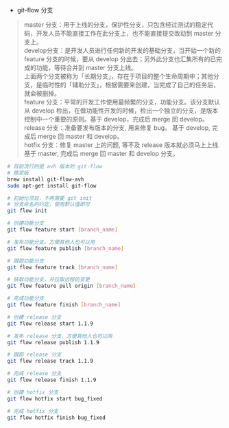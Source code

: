 
- git-flow 分支
> master 分支：用于上线的分支，保护性分支，只包含经过测试的稳定代码，开发人员不能直接工作在此分支上，也不能直接提交改动到 master 分支上。  
> develop分支：是开发人员进行任何新的开发的基础分支，当开始一个新的 feature 分支的时候，要从 develop 分出去；另外此分支也汇集所有的已完成的功能，等待合并到 master 分支上线。  
> 上面两个分支被称为「长期分支」，存在于项目的整个生命周期中；其他分支，是临时性的「辅助分支」，根据需要来创建，当完成了自己的任务后，就会被删掉。  
> feature 分支：平常的开发工作使用最频繁的分支，功能分支。该分支默认从 develop 检出，在做功能性开发的时候，检出一个独立的分支，是版本控制中一个重要的原则。基于 develop，完成后 merge 回 develop。
> release 分支：准备要发布版本的分支, 用来修复 bug。 基于 develop, 完成后 merge 回 master 和 develop。  
> hotfix 分支：修复 master 上的问题, 等不及 release 版本就必须马上上线. 基于 master, 完成后 merge 回 master 和 develop 分支。  

```bash
# 目前流行的是 avh 版本的 git-flow
# 稳定版
brew install git-flow-avh
sudo apt-get install git-flow

# 初始化项目，不再需要 git init
# 分支命名的约定，使用默认值即可
git flow init

# 创建功能分支
git flow feature start [branch_name]

# 发布功能分支，方便其他人也可以用
git flow feature publish [branch_name]

# 跟踪功能分支
git flow feature track [branch_name]

# 获取功能分支，并拉取远程的变更
git flow feature pull origin [branch_name]

# 完成功能分支
git flow feature finish [branch_name]

# 创建 release 分支
git flow release start 1.1.9

# 发布 release 分支，方便其他人也可以用
git flow release publish 1.1.9

# 跟踪 release 分支
git flow release track 1.1.9

# 完成 release 分支
git flow release finish 1.1.9

# 创建 hotfix 分支
git flow hotfix start bug_fixed

# 完成 hotfix 分支
git flow hotfix finish bug_fixed
```
